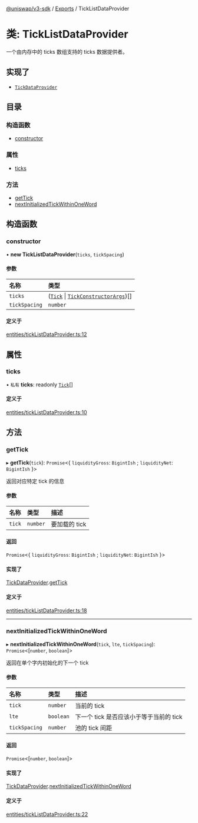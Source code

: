 [@uniswap/v3-sdk](../README.md) / [Exports](../modules.md) / TickListDataProvider

# 类: TickListDataProvider

一个由内存中的 ticks 数组支持的 ticks 数据提供者。

## 实现了

- [`TickDataProvider`](../interfaces/TickDataProvider.md)

## 目录

### 构造函数

- [constructor](TickListDataProvider.md#constructor)

### 属性

- [ticks](TickListDataProvider.md#ticks)

### 方法

- [getTick](TickListDataProvider.md#gettick)
- [nextInitializedTickWithinOneWord](TickListDataProvider.md#nextinitializedtickwithinoneword)

## 构造函数

### constructor

• **new TickListDataProvider**(`ticks`, `tickSpacing`)

#### 参数

| 名称 | 类型 |
| :------ | :------ |
| `ticks` | ([`Tick`](Tick.md) \| [`TickConstructorArgs`](../interfaces/TickConstructorArgs.md))[] |
| `tickSpacing` | `number` |

#### 定义于

[entities/tickListDataProvider.ts:12](https://github.com/Uniswap/v3-sdk/blob/08a7c05/src/entities/tickListDataProvider.ts#L12)

## 属性

### ticks

• `私有` **ticks**: readonly [`Tick`](Tick.md)[]

#### 定义于

[entities/tickListDataProvider.ts:10](https://github.com/Uniswap/v3-sdk/blob/08a7c05/src/entities/tickListDataProvider.ts#L10)

## 方法

### getTick

▸ **getTick**(`tick`): `Promise`<{ `liquidityGross`: `BigintIsh` ; `liquidityNet`: `BigintIsh`  }\>

返回对应特定 tick 的信息

#### 参数

| 名称 | 类型 | 描述 |
| :------ | :------ | :------ |
| `tick` | `number` | 要加载的 tick |

#### 返回

`Promise`<{ `liquidityGross`: `BigintIsh` ; `liquidityNet`: `BigintIsh`  }\>

#### 实现了

[TickDataProvider](../interfaces/TickDataProvider.md).[getTick](../interfaces/TickDataProvider.md#gettick)

#### 定义于

[entities/tickListDataProvider.ts:18](https://github.com/Uniswap/v3-sdk/blob/08a7c05/src/entities/tickListDataProvider.ts#L18)

___

### nextInitializedTickWithinOneWord

▸ **nextInitializedTickWithinOneWord**(`tick`, `lte`, `tickSpacing`): `Promise`<[`number`, `boolean`]\>

返回在单个字内初始化的下一个 tick

#### 参数

| 名称 | 类型 | 描述 |
| :------ | :------ | :------ |
| `tick` | `number` | 当前的 tick |
| `lte` | `boolean` | 下一个 tick 是否应该小于等于当前的 tick |
| `tickSpacing` | `number` | 池的 tick 间距 |

#### 返回

`Promise`<[`number`, `boolean`]\>

#### 实现了

[TickDataProvider](../interfaces/TickDataProvider.md).[nextInitializedTickWithinOneWord](../interfaces/TickDataProvider.md#nextinitializedtickwithinoneword)

#### 定义于

[entities/tickListDataProvider.ts:22](https://github.com/Uniswap/v3-sdk/blob/08a7c05/src/entities/tickListDataProvider.ts#L22)
